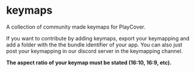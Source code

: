# keymaps
A collection of community made keymaps for PlayCover.

If you want to contribute by adding keymaps, export your keymapping and add a folder with the the bundle identifier of your app. You can also just post your keymapping in our discord server in the keymapping channel.

**The aspect ratio of your keymap must be stated (16:10, 16:9, etc).**
